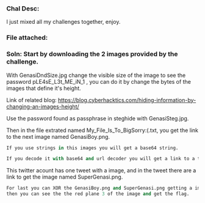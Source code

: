 ### Chal Desc:
I just mixed all my challenges together, enjoy.

### File attached: 


### Soln: Start by downloading the 2 images provided by the challenge.  

With GenasiDndSize.jpg change the visible size of the image to see the password  pLE4sE_L3t_ME_iN_1 ,
you can do it by change the bytes of the images that define it's height.   

Link of related blog: https://blog.cyberhacktics.com/hiding-information-by-changing-an-images-height/  

Use the password found as passphrase in steghide with GenasiSteg.jpg.

Then in the file extrated named My_File_Is_To_BigSorry:(.txt, you get the link to the next image named GenasiBoy.png. 
```python
If you use strings in this images you will get a base64 string.  

If you decode it with base64 and url decoder you will get a link to a twitter acount.  
```

This twitter acount has one tweet with a image, and in the tweet there are a link to get the image named SuperGenasi.png.
```python
For last you can XOR the GenasiBoy.png and SuperGenasi.png getting a image that looks like a girl,
then you can see the the red plane 3 of the image and get the flag.   
```
